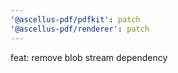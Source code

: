 ```yaml
---
'@ascellus-pdf/pdfkit': patch
'@ascellus-pdf/renderer': patch
---
```


feat: remove blob stream dependency
